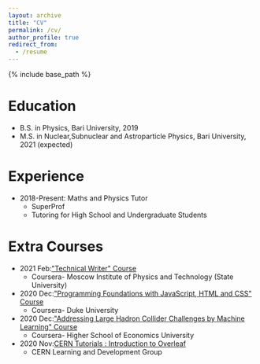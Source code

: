 ```yaml
---
layout: archive
title: "CV"
permalink: /cv/
author_profile: true
redirect_from:
  - /resume
---
```


{% include base_path %}

Education
======
* B.S. in Physics, Bari University, 2019
* M.S. in Nuclear,Subnuclear and Astroparticle Physics, Bari University, 2021 (expected)

Experience
======
* 2018-Present: Maths and Physics Tutor
  * SuperProf
  * Tutoring for High School and Undergraduate Students
    
Extra Courses
======
* 2021 Feb:["Technical Writer" Course](https://www.coursera.org/account/accomplishments/certificate/MY4HQAEAYL9D)
  * Coursera- Moscow Institute of Physics and Technology (State University)
* 2020 Dec:["Programming Foundations with JavaScript, HTML and CSS" Course](https://www.coursera.org/account/accomplishments/certificate/QVDWWH3C8MXV)
  * Coursera- Duke University
* 2020 Dec:["Addressing Large Hadron Collider Challenges by Machine Learning" Course](https://www.coursera.org/account/accomplishments/certificate/MY4HQAEAYL9D)
  * Coursera- Higher School of Economics University
* 2020 Nov:[CERN Tutorials : Introduction to Overleaf](https://drive.google.com/file/d/1to79c-kiCDjbMWiXxkL1zJY3JnbfbXGx/view)
  * CERN Learning and Development Group
  


